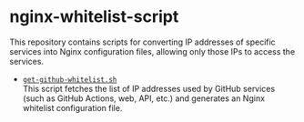 # nginx-whitelist-script

This repository contains scripts for converting IP addresses of specific services into Nginx configuration files, allowing only those IPs to access the services.  


* [`get-github-whitelist.sh`](./get-github-whitelist.sh)  
This script fetches the list of IP addresses used by GitHub services (such as GitHub Actions, web, API, etc.) and generates an Nginx whitelist configuration file.
